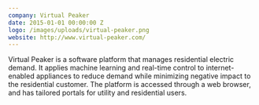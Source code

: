 ```yaml
---
company: Virtual Peaker
date: 2015-01-01 00:00:00 Z
logo: /images/uploads/virtual-peaker.png
website: http://www.virtual-peaker.com/
---
```

Virtual Peaker is a software platform that manages residential electric demand. It applies machine learning and real-time control to internet-enabled appliances to reduce demand while minimizing negative impact to the residential customer. The platform is accessed through a web browser, and has tailored portals for utility and residential users.